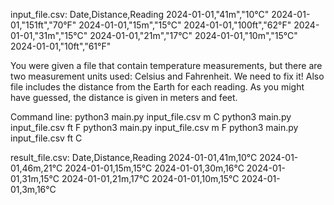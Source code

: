 input_file.csv:
Date,Distance,Reading
2024-01-01,"41m","10°C"
2024-01-01,"151ft","70°F"
2024-01-01,"15m","15°C"
2024-01-01,"100ft","62°F"
2024-01-01,"31m","15°C"
2024-01-01,"21m","17°C"
2024-01-01,"10m","15°C"
2024-01-01,"10ft","61°F"

You were given a file that contain temperature measurements, but there are two measurement units used: Celsius and Fahrenheit. We need to fix it! 
Also file includes the distance from the Earth for each reading. As you might have guessed, the distance is given in meters and feet.

Command line:
python3 main.py input_file.csv m C
python3 main.py input_file.csv ft F
python3 main.py input_file.csv m F
python3 main.py input_file.csv ft C

result_file.csv:
Date,Distance,Reading
2024-01-01,41m,10°C
2024-01-01,46m,21°C
2024-01-01,15m,15°C
2024-01-01,30m,16°C
2024-01-01,31m,15°C
2024-01-01,21m,17°C
2024-01-01,10m,15°C
2024-01-01,3m,16°C